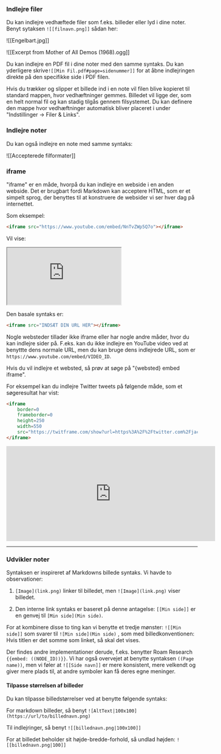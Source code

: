 ### Indlejre filer

Du kan indlejre vedhæftede filer som f.eks. billeder eller lyd i dine noter. Benyt sytaksen  `![[filnavn.png]]` sådan her:

![[Engelbart.jpg]]

![[Excerpt from Mother of All Demos (1968).ogg]]

Du kan indlejre en PDF fil i dine noter med den samme syntaks. Du kan yderligere skrive`![[Min Fil.pdf#page=sidenummer]]` for at åbne indlejringen direkte på den specifikke side i PDF filen.

Hvis du trækker og slipper et billede ind i en note vil filen blive kopieret til standard mappen, hvor vedhæftninger gemmes. Billedet vil ligge der, som en helt normal fil og kan stadig tilgås gennem filsystemet. Du kan definere den mappe hvor vedhæftninger automatisk bliver placeret i under "Indstillinger -> Filer & Links".

### Indlejre noter

Du kan også indlejre en note med samme syntaks:

![[Accepterede filformater]]

### iframe

"iframe" er en måde, hvorpå du kan indlejre en webside i en anden webside. Det er brugbart fordi Markdown kan acceptere HTML, som er et simpelt sprog, der benyttes til at konstruere de websider vi ser hver dag på internettet.

Som eksempel:

```html
<iframe src="https://www.youtube.com/embed/NnTvZWp5Q7o"></iframe>
```

Vil vise:

<iframe src="https://www.youtube.com/embed/NnTvZWp5Q7o"></iframe>

Den basale syntaks er:

```html
<iframe src="INDSÆT DIN URL HER"></iframe>
```

Nogle websteder tillader ikke iframe eller har nogle andre måder, hvor du kan indlejre sider på. F.eks. kan du ikke indlejre en YouTube video ved at benyttte dens normale URL, men du kan bruge dens indlejrede URL, som er `https://www.youtube.com/embed/VIDEO_ID`.

Hvis du vil indlejre et websted, så prøv at søge på "{websted} embed iframe". 

For eksempel kan du indlejre Twitter tweets på følgende måde, som et søgeresultat har vist:

```html
<iframe
	border=0
	frameborder=0
	height=250
	width=550  
	src="https://twitframe.com/show?url=https%3A%2F%2Ftwitter.com%2Fjack%2Fstatus%2F20">
</iframe>
```

<iframe border=0 frameborder=0 height=250 width=550  
 src="https://twitframe.com/show?url=https%3A%2F%2Ftwitter.com%2Fjack%2Fstatus%2F20"></iframe>

---

### Udvikler noter

Syntaksen er inspireret af Markdowns billede syntaks. Vi havde to observationer:

1. `[Image](link.png)` linker til billedet, men `![Image](link.png)` viser billedet.

2. Den interne link syntaks er baseret på denne antagelse: `[[Min side]]` er en genvej til `[Min side](Min side)`.

For at kombinere disse to ting kan vi benytte et tredje mønster: `![[Min side]]` 
som svarer til `![Min side](Min side)` , som med billedkonventionen: Hvis titlen er det somme som linket, så skal det vises.

Der findes andre implementationer derude, f.eks. benytter Roam Research `{{embed: ((NODE_ID))}}`. Vi har også overvejet at benytte syntaksen `((Page name))`, men vi føler at `![[Side navn]]` er mere konsistent, mere velkendt og giver mere plads til, at andre symboler kan få deres egne meninger.

#### Tilpasse størrelsen af billeder
Du kan tilpasse billedstørrelser ved at benytte følgende syntaks:

For markdown billeder, så benyt `![AltText|100x100](https://url/to/billednavn.png)`

Til indlejringer, så benyt `![[billednavn.png|100x100]]`

For at billedet beholder sit højde-bredde-forhold, så undlad højden:
 `![[billednavn.png|100]]`
